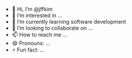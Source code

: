 - 👋 Hi, I’m @jffkim
- 👀 I’m interested in ...
- 🌱 I’m currently learning software development 
- 💞️ I’m looking to collaborate on ...
- 📫 How to reach me ...
- 😄 Pronouns: ...
- ⚡ Fun fact: ...

<!---
jffkim/jffkim is a ✨ special ✨ repository because its `README.md` (this file) appears on your GitHub profile.
You can click the Preview link to take a look at your changes.
--->
